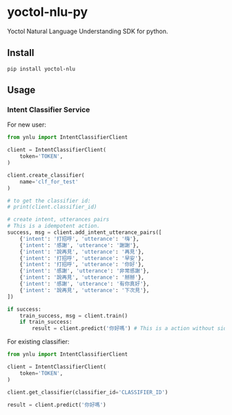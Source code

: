 # yoctol-nlu-py
Yoctol Natural Language Understanding SDK for python.

## Install
```
pip install yoctol-nlu
```

## Usage

### Intent Classifier Service

For new user:
```python
from ynlu import IntentClassifierClient

client = IntentClassifierClient(
    token='TOKEN',
)

client.create_classifier(
    name='clf_for_test'
)

# to get the classifier id:
# print(client.classifier_id)

# create intent, utterances pairs
# This is a idempotent action.
success, msg = client.add_intent_utterance_pairs([
    {'intent': '打招呼', 'utterance': '嗨'},
    {'intent': '感謝', 'utterance': '謝謝'},
    {'intent': '說再見', 'utterance': '再見'},
    {'intent': '打招呼', 'utterance': '早安'},
    {'intent': '打招呼', 'utterance': '你好'},
    {'intent': '感謝', 'utterance': '非常感謝'},
    {'intent': '說再見', 'utterance': '掰掰'},
    {'intent': '感謝', 'utterance': '有你真好'},
    {'intent': '說再見', 'utterance': '下次見'},
]) 

if success:
    train_success, msg = client.train()
    if train_success:
        result = client.predict('你好嗎') # This is a action without side-effects
```

For existing classifier:
```python
from ynlu import IntentClassifierClient

client = IntentClassifierClient(
    token='TOKEN',
)

client.get_classifier(classifier_id='CLASSIFIER_ID')

result = client.predict('你好嗎')
```
